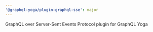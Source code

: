 ```yaml
---
'@graphql-yoga/plugin-graphql-sse': major
---
```


GraphQL over Server-Sent Events Protocol plugin for GraphQL Yoga
